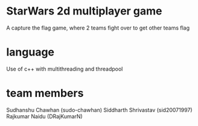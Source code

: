 # StarWars 2d multiplayer game

 A capture the flag game, where 2 teams fight over to get other teams flag
 
# language
Use of c++ with multithreading and threadpool
 
# team members
 
 Sudhanshu Chawhan (sudo-chawhan)
 Siddharth Shrivastav (sid20071997)
 Rajkumar Naidu (DRajKumarN)

